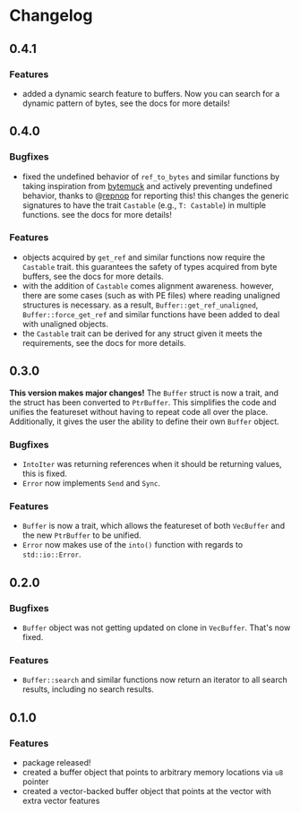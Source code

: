 # Changelog

## 0.4.1
### Features
* added a dynamic search feature to buffers. Now you can search for a dynamic pattern of bytes, see the docs for more details!

## 0.4.0
### Bugfixes
* fixed the undefined behavior of `ref_to_bytes` and similar functions by taking inspiration from [bytemuck](https://crates.io/crate/bytemuck) and actively preventing undefined behavior, thanks to @[repnop](https://github.com/repnop) for reporting this! this changes the generic signatures to have the trait `Castable` (e.g., `T: Castable`) in multiple functions. see the docs for more details!
### Features
* objects acquired by `get_ref` and similar functions now require the `Castable` trait. this guarantees the safety of types acquired from byte buffers, see the docs for more details.
* with the addition of `Castable` comes alignment awareness. however, there are some cases (such as with PE files) where reading unaligned structures is necessary. as a result, `Buffer::get_ref_unaligned`, `Buffer::force_get_ref` and similar functions have been added to deal with unaligned objects.
* the `Castable` trait can be derived for any struct given it meets the requirements, see the docs for more details.

## 0.3.0
**This version makes major changes!** The `Buffer` struct is now a trait, and the struct has been converted to `PtrBuffer`. This simplifies the code and unifies the featureset without having to repeat code all over the place. Additionally, it gives the user the ability to define their own `Buffer` object.

### Bugfixes
* `IntoIter` was returning references when it should be returning values, this is fixed.
* `Error` now implements `Send` and `Sync`.
### Features
* `Buffer` is now a trait, which allows the featureset of both `VecBuffer` and the new `PtrBuffer` to be unified.
* `Error` now makes use of the `into()` function with regards to `std::io::Error`.

## 0.2.0
### Bugfixes
* ```Buffer``` object was not getting updated on clone in ```VecBuffer```. That's now fixed.
### Features
* ```Buffer::search``` and similar functions now return an iterator to all search results, including no search results.

## 0.1.0
### Features
* package released!
* created a buffer object that points to arbitrary memory locations via ```u8``` pointer
* created a vector-backed buffer object that points at the vector with extra vector features
